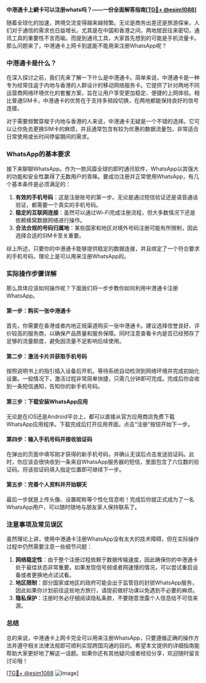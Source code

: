 **中港通卡上網卡可以注册whats吗？——一份全面解答指南[[TG💪+ @esim1088](https://t.me/s/esim1088)]**

随着全球化的加速，跨境交流变得越来越频繁。无论是商务出差还是旅游探亲，人们对于通信的需求也日益增长。尤其是在中国和香港之间，两地居民往来密切，通讯工具的重要性不言而喻。而提到通讯工具，大家首先想到的可能是手机流量卡。那么问题来了，中港通卡上网卡到底能不能用来注册WhatsApp呢？

### 中港通卡是什么？

在深入探讨之前，我们先来了解一下什么是中港通卡。简单来说，中港通卡是一种专为经常往返于内地与香港的人群设计的移动网络服务卡。它提供了针对两地不同运营商网络环境优化的套餐方案，旨在让用户享受更加稳定、便捷的上网体验。相比普通SIM卡，中港通卡的优势在于支持多频段切换，在两地都能保持良好的信号连接。

对于需要频繁穿梭于内地与香港的人来说，中港通卡无疑是一个不错的选择。它可以让你免去更换SIM卡的麻烦，并且通常包含有较为优惠的数据流量包，非常适合日常使用或长时间停留期间的需求。

### WhatsApp的基本要求

接下来聊聊WhatsApp。作为一款风靡全球的即时通讯软件，WhatsApp以其强大的功能和安全性赢得了无数用户的青睐。要成功注册并正常使用WhatsApp，有几个基本条件是必须满足的：

1. **有效的手机号码**：这是注册账号的第一步。无论是通过短信验证还是语音通话验证，都需要一个真实的手机号码。
2. **稳定的互联网连接**：虽然可以通过Wi-Fi完成注册流程，但大多数情况下还是依赖蜂窝数据网络进行操作。
3. **合法合规的号码归属地**：某些国家和地区对境外号码注册可能有所限制，因此选择合适的SIM卡至关重要。

综上所述，只要你的中港通卡能够提供稳定的数据连接，并且绑定了一个符合要求的手机号码，理论上是可以用来注册WhatsApp的。

### 实际操作步骤详解

那么具体应该如何操作呢？下面我们将一步步教你如何利用中港通卡注册WhatsApp。

#### 第一步：购买一张中港通卡
首先，你需要在香港或者内地正规渠道购买一张中港通卡。建议选择信誉良好、评价较高的服务商，以确保产品质量和服务保障。同时注意查看卡内是否已经预存了足够的流量额度，避免因流量不足影响后续使用。

#### 第二步：激活卡片并获取手机号码
按照说明书上的指引插入设备后开机，等待系统自动检测到网络环境并完成初始化设置。一般情况下，激活过程非常简单快捷，只需几分钟即可完成。完成后你会收到一条短信通知，告知你的新手机号码。

#### 第三步：下载安装WhatsApp应用
无论是在iOS还是Android平台上，都可以直接从官方应用商店免费下载WhatsApp应用程序。下载完成后打开应用界面，点击“注册”按钮开始下一步。

#### 第四步：输入手机号码并接收验证码
在弹出的页面中填写刚才获得的新手机号码，并确认无误后点击发送验证码。此时，你应该会很快收到一条来自WhatsApp服务器的短信，里面包含了六位数的验证码。将该验证码填入指定位置即可继续下一步。

#### 第五步：完善个人资料并开始聊天
最后一步就是上传头像、设置昵称等个性化信息啦！完成后你就正式成为了一名WhatsApp用户，可以随时随地与朋友家人保持联系了。

### 注意事项及常见误区

虽然理论上讲，使用中港通卡注册WhatsApp没有太大的技术障碍，但在实际操作过程中仍然需要注意一些细节问题：

1. **网络稳定性**：由于整个注册过程依赖于数据传输速度，因此确保你的中港通卡处于最佳状态非常重要。如果发现信号弱或者网速慢的情况，可以尝试重启设备或者更换地点试试看。
2. **地区限制**：部分国家或地区的政府可能会出于监管目的封锁WhatsApp服务，因此如果你计划前往这些地方旅行，请提前做好功课以免遇到不必要的麻烦。
3. **隐私保护**：注册时务必仔细阅读隐私条款，不要随意泄露个人信息给不可信来源。

### 总结

总的来说，中港通卡上网卡完全可以用来注册WhatsApp，只要遵循正确的操作方法并遵守相关法律法规即可顺利实现跨国沟通的目的。希望本文提供的详细指南能帮助大家更好地了解这一话题。如果你还有其他疑问或者经验分享，欢迎随时留言讨论哦！

[[TG💪+ @esim1088](https://t.me/s/esim1088) ![Image](https://i.postimg.cc/4NQfJmqS/Snipaste-2025-05-13-00-14-12.png)]